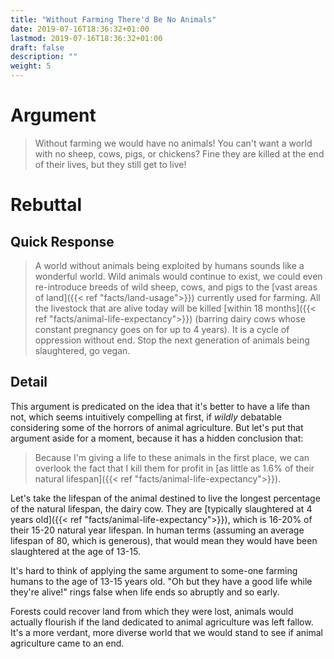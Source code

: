 ```yaml
---
title: "Without Farming There'd Be No Animals"
date: 2019-07-16T18:36:32+01:00
lastmod: 2019-07-16T18:36:32+01:00
draft: false
description: ""
weight: 5
---
```


# Argument

> Without farming we would have no animals! You can't want a world with no sheep, cows, pigs, or chickens? Fine they are killed at the end of their lives, but they still get to live!

# Rebuttal

## Quick Response

> A world without animals being exploited by humans sounds like a wonderful world. Wild animals would continue to exist, we could even re-introduce breeds of wild sheep, cows, and pigs to the [vast areas of land]({{< ref "facts/land-usage">}}) currently used for farming.  All the livestock that are alive today will be killed [within 18 months]({{< ref "facts/animal-life-expectancy">}}) (barring dairy cows whose constant pregnancy goes on for up to 4 years). It is a cycle of oppression without end. Stop the next generation of animals being slaughtered, go vegan.

## Detail

This argument is predicated on the idea that it's better to have a life than not, which seems intuitively compelling at first, if _wildly_ debatable considering some of the horrors of animal agriculture. But let's put that argument aside for a moment, because it has a hidden conclusion that:

> Because I'm giving a life to these animals in the first place, we can overlook the fact that I kill them for profit in [as little as 1.6% of their natural lifespan]({{< ref "facts/animal-life-expectancy">}}).

Let's take the lifespan of the animal destined to live the longest percentage of the natural lifespan, the dairy cow. They are [typically slaughtered at 4 years old]({{< ref "facts/animal-life-expectancy">}}), which is 16-20% of their 15-20 natural year lifespan. In human terms (assuming an average lifespan of 80, which is generous), that would mean they would have been slaughtered at the age of 13-15. 

It's hard to think of applying the same argument to some-one farming humans to the age of 13-15 years old. "Oh but they have a good life while they're alive!" rings false when life ends so abruptly and so early.

Forests could recover land from which they were lost, animals would actually flourish if the land dedicated to animal agriculture was left fallow. It's a more verdant, more diverse world that we would stand to see if animal agriculture came to an end.